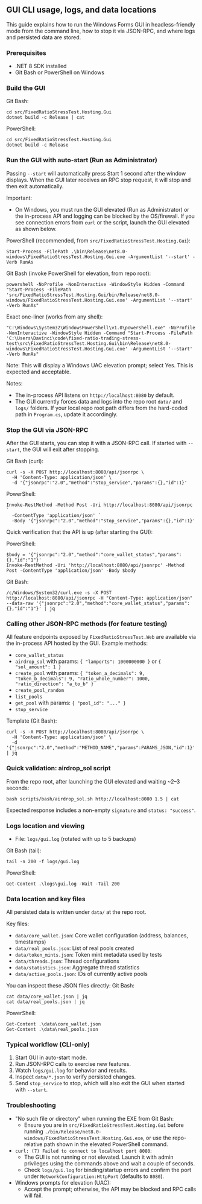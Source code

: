 ## GUI CLI usage, logs, and data locations

This guide explains how to run the Windows Forms GUI in headless-friendly mode from the command line, how to stop it via JSON-RPC, and where logs and persisted data are stored.

### Prerequisites
- .NET 8 SDK installed
- Git Bash or PowerShell on Windows

### Build the GUI
Git Bash:
```
cd src/FixedRatioStressTest.Hosting.Gui
dotnet build -c Release | cat
```

PowerShell:
```
cd src/FixedRatioStressTest.Hosting.Gui
dotnet build -c Release
```

### Run the GUI with auto-start (Run as Administrator)
Passing `--start` will automatically press Start 1 second after the window displays. When the GUI later receives an RPC stop request, it will stop and then exit automatically.

Important:
- On Windows, you must run the GUI elevated (Run as Administrator) or the in-process API and logging can be blocked by the OS/firewall. If you see connection errors from `curl` or the script, launch the GUI elevated as shown below.

PowerShell (recommended, from `src/FixedRatioStressTest.Hosting.Gui`):
```
Start-Process -FilePath .\bin\Release\net8.0-windows\FixedRatioStressTest.Hosting.Gui.exe -ArgumentList '--start' -Verb RunAs
```

Git Bash (invoke PowerShell for elevation, from repo root):
```
powershell -NoProfile -NonInteractive -WindowStyle Hidden -Command "Start-Process -FilePath 'src/FixedRatioStressTest.Hosting.Gui/bin/Release/net8.0-windows/FixedRatioStressTest.Hosting.Gui.exe' -ArgumentList '--start' -Verb RunAs"
```

Exact one-liner (works from any shell):
```
"C:\Windows\System32\WindowsPowerShell\v1.0\powershell.exe" -NoProfile -NonInteractive -WindowStyle Hidden -Command "Start-Process -FilePath 'C:\Users\Davinci\code\fixed-ratio-trading-stress-test\src\FixedRatioStressTest.Hosting.Gui\bin\Release\net8.0-windows\FixedRatioStressTest.Hosting.Gui.exe' -ArgumentList '--start' -Verb RunAs"
```

Note: This will display a Windows UAC elevation prompt; select Yes. This is expected and acceptable.

Notes:
- The in-process API listens on `http://localhost:8080` by default.
- The GUI currently forces data and logs into the repo root `data/` and `logs/` folders. If your local repo root path differs from the hard-coded path in `Program.cs`, update it accordingly.

### Stop the GUI via JSON-RPC
After the GUI starts, you can stop it with a JSON-RPC call. If started with `--start`, the GUI will exit after stopping.

Git Bash (curl):
```
curl -s -X POST http://localhost:8080/api/jsonrpc \
  -H 'Content-Type: application/json' \
  -d '{"jsonrpc":"2.0","method":"stop_service","params":{},"id":1}'
```

PowerShell:
```
Invoke-RestMethod -Method Post -Uri http://localhost:8080/api/jsonrpc `
  -ContentType 'application/json' `
  -Body '{"jsonrpc":"2.0","method":"stop_service","params":{},"id":1}'
```

Quick verification that the API is up (after starting the GUI):

PowerShell:
```
$body = '{"jsonrpc":"2.0","method":"core_wallet_status","params":{},"id":"1"}'
Invoke-RestMethod -Uri 'http://localhost:8080/api/jsonrpc' -Method Post -ContentType 'application/json' -Body $body
```

Git Bash:
```
/c/Windows/System32/curl.exe -s -X POST http://localhost:8080/api/jsonrpc -H "Content-Type: application/json" --data-raw '{"jsonrpc":"2.0","method":"core_wallet_status","params":{},"id":"1"}' | jq
```

### Calling other JSON-RPC methods (for feature testing)
All feature endpoints exposed by `FixedRatioStressTest.Web` are available via the in-process API hosted by the GUI. Example methods:
- `core_wallet_status`
- `airdrop_sol` with params: `{ "lamports": 1000000000 }` or `{ "sol_amount": 1 }`
- `create_pool` with params: `{ "token_a_decimals": 9, "token_b_decimals": 9, "ratio_whole_number": 1000, "ratio_direction": "a_to_b" }`
- `create_pool_random`
- `list_pools`
- `get_pool` with params: `{ "pool_id": "..." }`
- `stop_service`

Template (Git Bash):
```
curl -s -X POST http://localhost:8080/api/jsonrpc \
  -H 'Content-Type: application/json' \
  -d '{"jsonrpc":"2.0","method":"METHOD_NAME","params":PARAMS_JSON,"id":1}' | jq
```

### Quick validation: airdrop_sol script
From the repo root, after launching the GUI elevated and waiting ~2–3 seconds:
```
bash scripts/bash/airdrop_sol.sh http://localhost:8080 1.5 | cat
```
Expected response includes a non-empty `signature` and `status: "success"`.

### Logs location and viewing
- File: `logs/gui.log` (rotated with up to 5 backups)

Git Bash (tail):
```
tail -n 200 -f logs/gui.log
```

PowerShell:
```
Get-Content .\logs\gui.log -Wait -Tail 200
```

### Data location and key files
All persisted data is written under `data/` at the repo root.

Key files:
- `data/core_wallet.json`: Core wallet configuration (address, balances, timestamps)
- `data/real_pools.json`: List of real pools created
- `data/token_mints.json`: Token mint metadata used by tests
- `data/threads.json`: Thread configurations
- `data/statistics.json`: Aggregate thread statistics
- `data/active_pools.json`: IDs of currently active pools

You can inspect these JSON files directly:
Git Bash:
```
cat data/core_wallet.json | jq
cat data/real_pools.json | jq
```

PowerShell:
```
Get-Content .\data\core_wallet.json
Get-Content .\data\real_pools.json
```

### Typical workflow (CLI-only)
1) Start GUI in auto-start mode.
2) Run JSON-RPC calls to exercise new features.
3) Watch `logs/gui.log` for behavior and results.
4) Inspect `data/*.json` to verify persisted changes.
5) Send `stop_service` to stop, which will also exit the GUI when started with `--start`.


### Troubleshooting
- "No such file or directory" when running the EXE from Git Bash:
  - Ensure you are in `src/FixedRatioStressTest.Hosting.Gui` before running `./bin/Release/net8.0-windows/FixedRatioStressTest.Hosting.Gui.exe`, or use the repo-relative path shown in the elevated PowerShell command.
- `curl: (7) Failed to connect to localhost port 8080`:
  - The GUI is not running or not elevated. Launch it with admin privileges using the commands above and wait a couple of seconds.
  - Check `logs/gui.log` for binding/startup errors and confirm the port under `NetworkConfiguration:HttpPort` (defaults to `8080`).
- Windows prompts for elevation (UAC):
  - Accept the prompt; otherwise, the API may be blocked and RPC calls will fail.


